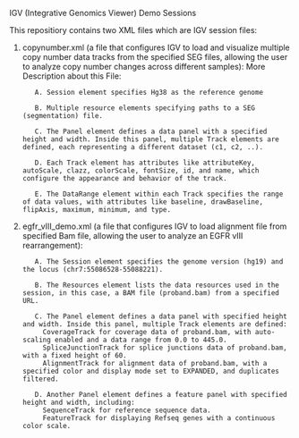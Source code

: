 IGV (Integrative Genomics Viewer) Demo Sessions

This repositiory contains two XML files which are IGV session files:

1. copynumber.xml (a file that configures IGV to load and visualize multiple copy number data tracks from the specified SEG files, allowing the user to analyze copy number changes across different samples):
More Description about this File:
	
		  A. Session element specifies Hg38 as the reference genome
		  
		  B. Multiple resource elements specifying paths to a SEG (segmentation) file.
		  
		  C. The Panel element defines a data panel with a specified height and width. Inside this panel, multiple Track elements are defined, each representing a different dataset (c1, c2, ..).
		  
		  D. Each Track element has attributes like attributeKey, autoScale, clazz, colorScale, fontSize, id, and name, which configure the appearance and behavior of the track.
		  
		  E. The DataRange element within each Track specifies the range of data values, with attributes like baseline, drawBaseline, flipAxis, maximum, minimum, and type.
  
2. egfr_vIII_demo.xml (a file that configures IGV to load alignment file from specified Bam file, allowing the user to analyze an EGFR vIII rearrangement):
 
		  A. The Session element specifies the genome version (hg19) and the locus (chr7:55086528-55088221).
		  
		  B. The Resources element lists the data resources used in the session, in this case, a BAM file (proband.bam) from a specified URL.
		  
		  C. The Panel element defines a data panel with specified height and width. Inside this panel, multiple Track elements are defined:
		    CoverageTrack for coverage data of proband.bam, with auto-scaling enabled and a data range from 0.0 to 445.0.
		    SpliceJunctionTrack for splice junctions data of proband.bam, with a fixed height of 60.
		    AlignmentTrack for alignment data of proband.bam, with a specified color and display mode set to EXPANDED, and duplicates filtered.
		    
		  D. Another Panel element defines a feature panel with specified height and width, including:
		    SequenceTrack for reference sequence data.
		    FeatureTrack for displaying Refseq genes with a continuous color scale.

